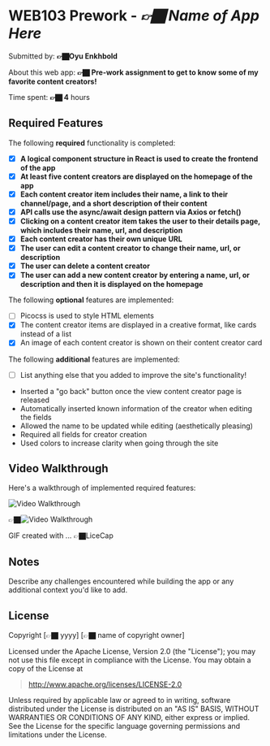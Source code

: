 # WEB103 Prework - *👉🏿 Name of App Here*

Submitted by: **👉🏿Oyu Enkhbold**

About this web app: **👉🏿 Pre-work assignment to get to know some of my favorite content creators!**

Time spent: **👉🏿 4** hours

## Required Features

The following **required** functionality is completed:

<!-- 👉🏿👉🏿👉🏿 Make sure to check off completed functionality below -->
- [X] **A logical component structure in React is used to create the frontend of the app**
- [X] **At least five content creators are displayed on the homepage of the app**
- [X] **Each content creator item includes their name, a link to their channel/page, and a short description of their content**
- [X] **API calls use the async/await design pattern via Axios or fetch()**
- [X] **Clicking on a content creator item takes the user to their details page, which includes their name, url, and description**
- [X] **Each content creator has their own unique URL**
- [X] **The user can edit a content creator to change their name, url, or description**
- [X] **The user can delete a content creator**
- [X] **The user can add a new content creator by entering a name, url, or description and then it is displayed on the homepage**

The following **optional** features are implemented:

- [ ] Picocss is used to style HTML elements
- [X] The content creator items are displayed in a creative format, like cards instead of a list
- [X] An image of each content creator is shown on their content creator card

The following **additional** features are implemented:

* [ ] List anything else that you added to improve the site's functionality!
- Inserted a "go back" button once the view content creator page is released
- Automatically inserted known information of the creator when editing the fields
- Allowed the name to be updated while editing (aesthetically pleasing)
- Required all fields for creator creation
- Used colors to increase clarity when going through the site


## Video Walkthrough

Here's a walkthrough of implemented required features:

![Video Walkthrough](creatorverse-gif.gif)

👉🏿<img src='creatorverse/creatorverse-gif.gif' title='Video Walkthrough' width='' alt='Video Walkthrough' />


GIF created with ...  👉🏿LiceCap


## Notes

Describe any challenges encountered while building the app or any additional context you'd like to add.

## License

Copyright [👉🏿 yyyy] [👉🏿 name of copyright owner]

Licensed under the Apache License, Version 2.0 (the "License"); you may not use this file except in compliance with the License. You may obtain a copy of the License at

> http://www.apache.org/licenses/LICENSE-2.0

Unless required by applicable law or agreed to in writing, software distributed under the License is distributed on an "AS IS" BASIS, WITHOUT WARRANTIES OR CONDITIONS OF ANY KIND, either express or implied. See the License for the specific language governing permissions and limitations under the License.